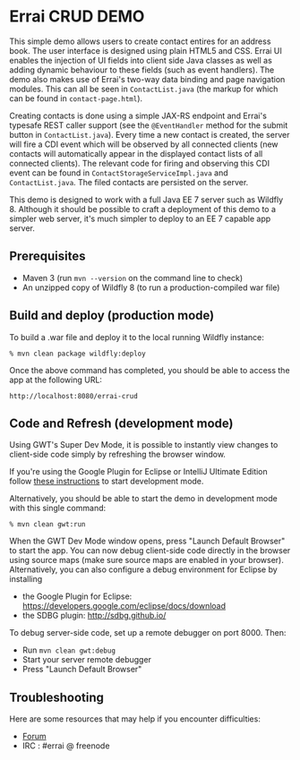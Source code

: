 Errai CRUD DEMO
===============

This simple demo allows users to create contact entires for an address book. The user interface is designed using plain HTML5 and CSS. Errai UI enables the injection of UI fields into client side Java classes as well as adding dynamic behaviour to these fields (such as event handlers). The demo also makes use of Errai's two-way data binding and page navigation modules. This can all be seen in `ContactList.java` (the markup for which can be found in `contact-page.html`).

Creating contacts is done using a simple JAX-RS endpoint and Errai's typesafe REST caller support (see the `@EventHandler` method for the submit button in `ContactList.java`). Every time a new contact is created, the server will fire a CDI event which will be observed by all connected clients (new contacts will automatically appear in the displayed contact lists of all connected clients). The relevant code for firing and observing this CDI event can be found in `ContactStorageServiceImpl.java` and `ContactList.java`. The filed contacts are persisted on the server.

This demo is designed to work with a full Java EE 7 server such as Wildfly 8. Although it should be possible to craft a deployment of this demo to a simpler web server, it's much simpler to deploy to an EE 7 capable app server.

Prerequisites
-------------

 * Maven 3 (run `mvn --version` on the command line to check)
 * An unzipped copy of Wildfly 8 (to run a production-compiled war file)

Build and deploy (production mode)
----------------------------------

To build a .war file and deploy it to the local running Wildfly instance:

    % mvn clean package wildfly:deploy

Once the above command has completed, you should be able to access the app at the following URL:

    http://localhost:8080/errai-crud

Code and Refresh (development mode)
-----------------------------------

Using GWT's Super Dev Mode, it is possible to instantly view changes to client-side code simply by refreshing the browser window. 

If you're using the Google Plugin for Eclipse or IntelliJ Ultimate Edition follow [these instructions](http://docs.jboss.org/errai/latest/errai/reference/html_single/#_running_and_debugging_in_your_ide_using_gwt_tooling) to start development mode.

Alternatively, you should be able to start the demo in development mode with this single command:

    % mvn clean gwt:run

When the GWT Dev Mode window opens, press "Launch Default Browser" to start the app. You can now debug client-side code directly in the browser using source maps (make sure source maps are enabled in your browser). Alternatively, you can also configure a debug environment for Eclipse by installing

- the Google Plugin for Eclipse: https://developers.google.com/eclipse/docs/download
- the SDBG plugin: http://sdbg.github.io/

To debug server-side code, set up a remote debugger on port 8000.
Then:
* Run `mvn clean gwt:debug`
* Start your server remote debugger
* Press "Launch Default Browser"

Troubleshooting
---------------

Here are some resources that may help if you encounter difficulties:
* [Forum](https://community.jboss.org/en/errai)
* IRC : #errai @ freenode
